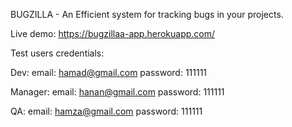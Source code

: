 BUGZILLA - An Efficient system for tracking bugs in your projects.

Live demo: https://bugzillaa-app.herokuapp.com/

Test users credentials:

Dev: 
   email: hamad@gmail.com
   password: 111111

Manager: 
   email: hanan@gmail.com
   password: 111111

QA: 
   email: hamza@gmail.com
   password: 111111
   
